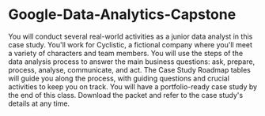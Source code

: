 # Google-Data-Analytics-Capstone
You will conduct several real-world activities as a junior data analyst in this case study. You'll work for Cyclistic, a fictional company where you'll meet a variety of characters and team members. You will use the steps of the data analysis process to answer the main business questions: ask, prepare, process, analyse, communicate, and act. The Case Study Roadmap tables will guide you along the process, with guiding questions and crucial activities to keep you on track. You will have a portfolio-ready case study by the end of this class. Download the packet and refer to the case study's details at any time.
